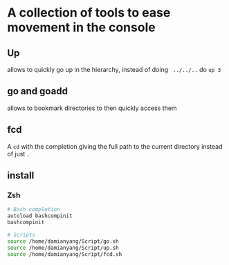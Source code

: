 # A collection of tools to ease movement in the console

## Up
allows to quickly go up in the hierarchy, instead of doing ` ../../..` do `up 3`

## go and goadd
allows to bookmark directories to then quickly access them

## fcd
A `cd` with the completion giving the full path to the current directory instead of just `.`

## install
### Zsh
```sh
# Bash completion
autoload bashcompinit
bashcompinit

# Scripts
source /home/damianyang/Script/go.sh
source /home/damianyang/Script/up.sh
source /home/damianyang/Script/fcd.sh
```
